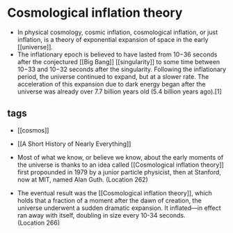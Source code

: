 # Cosmological inflation theory


- In physical cosmology, cosmic inflation, cosmological inflation, or just inflation, is a theory of exponential expansion of space in the early [[universe]]. 
- The inflationary epoch is believed to have lasted from 10−36 seconds after the conjectured [[Big Bang]] [[singularity]] to some time between 10−33 and 10−32 seconds after the singularity. Following the inflationary period, the universe continued to expand, but at a slower rate. The acceleration of this expansion due to dark energy began after the universe was already over 7.7 billion years old (5.4 billion years ago).[1]

## tags

- [[cosmos]]
- [[A Short History of Nearly Everything]]

- Most of what we know, or believe we know, about the early moments of the universe is thanks to an idea called [[Cosmological inflation theory]] first propounded in 1979 by a junior particle physicist, then at Stanford, now at MIT, named Alan Guth. (Location 262)
- The eventual result was the [[Cosmological inflation theory]], which holds that a fraction of a moment after the dawn of creation, the universe underwent a sudden dramatic expansion. It inflated—in effect ran away with itself, doubling in size every 10-34 seconds. (Location 266)

